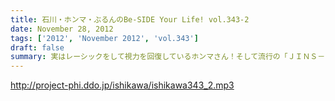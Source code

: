 ```yaml
---
title: 石川・ホンマ・ぶるんのBe-SIDE Your Life! vol.343-2
date: November 28, 2012
tags: ['2012', 'November 2012', 'vol.343']
draft: false
summary: 実はレーシックをして視力を回復しているホンマさん！そして流行の「ＪＩＮＳ－ＰＣ」をしている！うーーん、ほしい・・・ＮＡＭＡＥ
---
```


http://project-phi.ddo.jp/ishikawa/ishikawa343_2.mp3